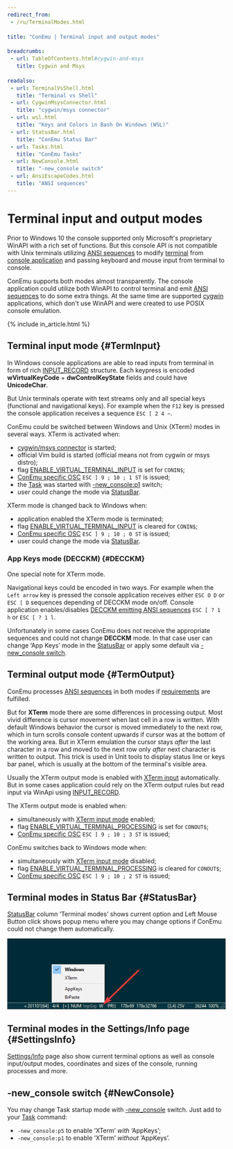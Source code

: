 ```yaml
---
redirect_from:
 - /ru/TerminalModes.html

title: "ConEmu | Terminal input and output modes"

breadcrumbs:
 - url: TableOfContents.html#cygwin-and-msys
   title: Cygwin and Msys

readalso:
 - url: TerminalVsShell.html
   title: "Terminal vs Shell"
 - url: CygwinMsysConnector.html
   title: "cygwin/msys connector"
 - url: wsl.html
   title: "Keys and Colors in Bash On Windows (WSL)"
 - url: StatusBar.html
   title: "ConEmu Status Bar"
 - url: Tasks.html
   title: "ConEmu Tasks"
 - url: NewConsole.html
   title: "-new_console switch"
 - url: AnsiEscapeCodes.html
   title: "ANSI sequences"
---
```


# Terminal input and output modes

Prior to Windows 10 the console supported only Microsoft's proprietary WinAPI with a rich set of functions.
But this console API is not compatible with Unix terminals utilizing [ANSI sequences](AnsiEscapeCodes.html)
to modify [terminal](TerminalVsShell.html) from [console application](ConsoleApplication.html) and passing
keyboard and mouse input from terminal to console.

ConEmu supports both modes almost transparently. The console application could utilize both WinAPI to control
terminal and emit [ANSI sequences](AnsiEscapeCodes.html) to do some extra things.
At the same time are supported [cygwin](CygwinAnsi.html) applications, which don't use WinAPI and were created
to use POSIX console emulation.

{% include in_article.html %}



## Terminal input mode  {#TermInput}

In Windows console applications are able to read inputs from terminal in form of rich
[INPUT_RECORD](https://docs.microsoft.com/en-us/windows/console/input-record-str) structure.
Each keypress is encoded **wVirtualKeyCode** + **dwControlKeyState** fields and could have **UnicodeChar**.

But Unix terminals operate with text streams only and all special keys (functional and navigational keys).
For example when the `F12` key is pressed the console application receives a sequence `ESC [ 2 4 ~`.

ConEmu could be switched between Windows and Unix (XTerm) modes in several ways. XTerm is activated when:

* [cygwin/msys connector](CygwinMsysConnector.html) is started;
* official Vim build is started (official means not from cygwin or msys distro);
* flag [ENABLE_VIRTUAL_TERMINAL_INPUT](https://docs.microsoft.com/en-us/windows/console/setconsolemode) is set for `CONIN$`;
* [ConEmu specific OSC](AnsiEscapeCodes.html#ConEmu_specific_OSC) `ESC ] 9 ; 10 ; 1 ST` is issued;
* the [Task](Tasks.html) was started with [-new_console:p1](#NewConsole) switch;
* user could change the mode via [StatusBar](#StatusBar).

XTerm mode is changed back to Windows when:

* application enabled the XTerm mode is terminated;
* flag [ENABLE_VIRTUAL_TERMINAL_INPUT](https://docs.microsoft.com/en-us/windows/console/setconsolemode) is cleared for `CONIN$`;
* [ConEmu specific OSC](AnsiEscapeCodes.html#ConEmu_specific_OSC) `ESC ] 9 ; 10 ; 0 ST` is issued;
* user could change the mode via [StatusBar](#StatusBar).


### App Keys mode (DECCKM)  {#DECCKM}

One special note for XTerm mode.

Navigational keys could be encoded in two ways. For example when the `Left arrow` key is pressed the console
application receives either `ESC O D` or `ESC [ D` sequences depending of DECCKM mode on/off.
Console application enables/disables [DECCKM emitting ANSI sequences](AnsiEscapeCodes.html#Terminal_modes)
`ESC [ ? 1 h` or `ESC [ ? 1 l`.

Unfortunately in some cases ConEmu does not receive the appropriate sequences and could not change **DECCKM** mode.
In that case user can change ‘App Keys’ mode in the [StatusBar](#StatusBar) or apply some default via
[-new_console switch](#NewConsole).



## Terminal output mode  {#TermOutput}

ConEmu processes [ANSI sequences](AnsiEscapeCodes.html) in both modes
if [requirements](AnsiEscapeCodes.html#ANSI_sequences_processing_requirements) are fulfilled.

But for **XTerm** mode there are some differences in processing output. Most vivid difference is
cursor movement when last cell in a row is written. With default Windows behavior the cursor is moved immediately
to the next row, which in turn scrolls console content upwards if cursor was at the bottom of the working area.
But in XTerm emulation the cursor stays *after* the last character in a row and moved to the next row
only *after* next character is written to output. This trick is used in Unit tools to display status line or
keys bar panel, which is usually at the bottom of the terminal's visible area.

Usually the XTerm output mode is enabled with [XTerm input](#TermInput) automatically.
But in some cases application could rely on the XTerm output rules but read input via WinApi
using [INPUT_RECORD](https://docs.microsoft.com/en-us/windows/console/input-record-str).

The XTerm output mode is enabled when:

* simultaneously with [XTerm input mode](#TermInput) enabled;
* flag [ENABLE_VIRTUAL_TERMINAL_PROCESSING](https://docs.microsoft.com/en-us/windows/console/setconsolemode) is set for `CONOUT$`;
* [ConEmu specific OSC](AnsiEscapeCodes.html#ConEmu_specific_OSC) `ESC ] 9 ; 10 ; 3 ST` is issued;

ConEmu switches back to Windows mode when:

* simultaneously with [XTerm input mode](#TermInput) disabled;
* flag [ENABLE_VIRTUAL_TERMINAL_PROCESSING](https://docs.microsoft.com/en-us/windows/console/setconsolemode) is cleared for `CONOUT$`;
* [ConEmu specific OSC](AnsiEscapeCodes.html#ConEmu_specific_OSC) `ESC ] 9 ; 10 ; 2 ST` is issued;



## Terminal modes in Status Bar  {#StatusBar}

[StatusBar](StatusBar.html) column ‘Terminal modes’ shows current option and Left Mouse Button click shows
popup menu where you may change options if ConEmu could not change them automatically.

![Terminal Modes in Status Bar](/img/TerminalModes.png)


## Terminal modes in the Settings/Info page  {#SettingsInfo}

[Settings/Info](SettingsInfo.html) page also show current terminal options as well as console input/output modes,
coordinates and sizes of the console, running processes and more.


## -new_console switch  {#NewConsole}

You may change Task startup mode with [-new_console](https://conemu.github.io/en/NewConsole.html#syntax) switch.
Just add to your [Task](Tasks.html) command:

* `-new_console:p5` to enable ‘XTerm’ *with* ‘AppKeys’;
* `-new_console:p1` to enable ‘XTerm’ *without* ‘AppKeys’.
